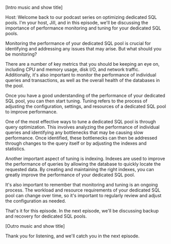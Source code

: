 [Intro music and show title]

Host: Welcome back to our podcast series on optimizing dedicated SQL pools. I'm your host, Jill, and in this episode, we'll be discussing the importance of performance monitoring and tuning for your dedicated SQL pools.

Monitoring the performance of your dedicated SQL pool is crucial for identifying and addressing any issues that may arise. But what should you be monitoring?

There are a number of key metrics that you should be keeping an eye on, including CPU and memory usage, disk I/O, and network traffic. Additionally, it's also important to monitor the performance of individual queries and transactions, as well as the overall health of the databases in the pool.

Once you have a good understanding of the performance of your dedicated SQL pool, you can then start tuning. Tuning refers to the process of adjusting the configuration, settings, and resources of a dedicated SQL pool to improve performance.

One of the most effective ways to tune a dedicated SQL pool is through query optimization. This involves analyzing the performance of individual queries and identifying any bottlenecks that may be causing slow performance. Once identified, these bottlenecks can then be addressed through changes to the query itself or by adjusting the indexes and statistics.

Another important aspect of tuning is indexing. Indexes are used to improve the performance of queries by allowing the database to quickly locate the requested data. By creating and maintaining the right indexes, you can greatly improve the performance of your dedicated SQL pool.

It's also important to remember that monitoring and tuning is an ongoing process. The workload and resource requirements of your dedicated SQL pool can change over time, so it's important to regularly review and adjust the configuration as needed.

That's it for this episode. In the next episode, we'll be discussing backup and recovery for dedicated SQL pools.

[Outro music and show title]

Thank you for listening, and we'll catch you in the next episode.
